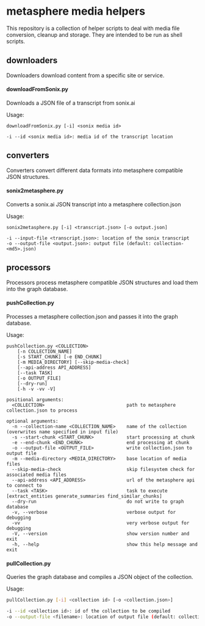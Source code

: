 # metasphere media helpers
This repository is a collection of helper scripts to deal with media file conversion, cleanup and storage. They are intended to be run as shell scripts.




## downloaders
Downloaders download content from a specific site or service.


#### downloadFromSonix.py
Downloads a JSON file of a transcript from sonix.ai

Usage:
```
downloadFromSonix.py [-i] <sonix media id>

-i --id <sonix media id>: media id of the transcript location
```


## converters
Converters convert different data formats into metasphere compatible JSON structures.

#### sonix2metasphere.py
Converts a sonix.ai JSON transcript into a metasphere collection.json

Usage:
```
sonix2metasphere.py [-i] <transcript.json> [-o output.json]

-i --input-file <transcript.json>: location of the sonix transcript
-o --output-file <output.json>: output file (default: collection-<md5>.json)
```


## processors
Processors process metasphere compatible JSON structures and load them into the graph database.

#### pushCollection.py
Processes a metasphere collection.json and passes it into the graph database.

Usage:
```
pushCollection.py <COLLECTION>
    [-n COLLECTION_NAME]
    [-s START_CHUNK] [-e END_CHUNK]
    [-m MEDIA_DIRECTORY] [--skip-media-check]
    [--api-address API_ADDRESS]
    [--task TASK]
    [-o OUTPUT_FILE]
    [--dry-run]
    [-h -v -vv -V]

positional arguments:
  <COLLECTION>                              path to metasphere collection.json to process

optional arguments:
  -n --collection-name <COLLECTION_NAME>    name of the collection (overwrites name specified in input file)
  -s --start-chunk <START_CHUNK>            start processing at chunk
  -e --end-chunk <END_CHUNK>                end processing at chunk
  -o --output-file <OUTPUT_FILE>            write collection.json to output file
  -m --media-directory <MEDIA_DIRECTORY>    base location of media files
  --skip-media-check                        skip filesystem check for associated media files
  --api-address <API_ADDRESS>               url of the metasphere api to connect to
  --task <TASK>                             task to execute [extract_entities generate_summaries find_similar_chunks]
  --dry-run                                 do not write to graph database
  -v, --verbose                             verbose output for debugging
  -vv                                       very verbose output for debugging
  -V, --version                             show version number and exit
  -h, --help                                show this help message and exit
```

#### pullCollection.py
Queries the graph database and compiles a JSON object of the collection.

Usage:
```bash
pullCollection.py [-i] <collection id> [-o <collection.json>]

-i --id <collection id>: id of the collection to be compiled
-o --output-file <filename>: location of output file (default: collection-<md5>.json)
```

